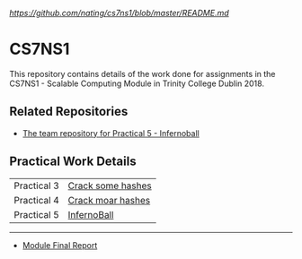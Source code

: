 
*https://github.com/nating/cs7ns1/blob/master/README.md*

# CS7NS1

This repository contains details of the work done for assignments in the CS7NS1 - Scalable Computing Module in Trinity College Dublin 2018.

## Related Repositories

* [The team repository for Practical 5 - Infernoball](https://github.com/nating/infernoball/)

## Practical Work Details

|||
|---|---|
|Practical 3|[Crack some hashes](https://github.com/nating/cs7ns1/tree/master/practicals/practical3)|
|Practical 4|[Crack moar hashes](https://github.com/nating/cs7ns1/tree/master/practicals/practical4)|
|Practical 5|[InfernoBall](https://github.com/nating/cs7ns1/tree/master/practicals/practical5)|

---

* [Module Final Report](https://github.com/nating/cs7ns1/blob/master/module-final-report/MODULE-REPORT.pdf)
